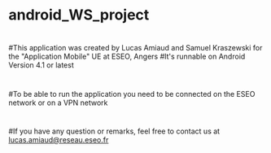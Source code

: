 # android_WS_project
#
#This application was created by Lucas Amiaud and Samuel Kraszewski for the "Application Mobile" UE at ESEO, Angers
#It's runnable on Android Version 4.1 or latest
#
#To be able to run the application you need to be connected on the ESEO network or on a VPN network
#
#If you have any question or remarks, feel free to contact us at lucas.amiaud@reseau.eseo.fr